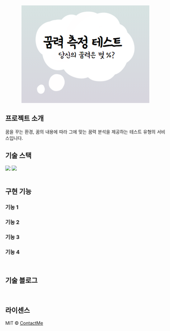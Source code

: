 <p align="center">
  <br>
  <img src="./public/img/thumbnail.png">
  <br>
</p>

## 프로젝트 소개

<p align="justify">
꿈을 꾸는 환경, 꿈의 내용에 따라 그에 맞는 꿈력 분석을 제공하는 테스트 유형의 서비스입니다. 
</p>

## 기술 스택

<div align=left>
  <img src="https://img.shields.io/badge/react v18-61DAFB?style=for-the-badge&logo=react&logoColor=black"> 
  <img src="https://img.shields.io/badge/axios-5A29E4?style=for-the-badge&logo=axios&logoColor=white">
</div>
<br>

## 구현 기능

### 기능 1

### 기능 2

### 기능 3

### 기능 4

<br>

## 기술 블로그

<p align="justify">

</p>

<br>

## 라이센스

MIT &copy; [ContactMe](mailto:chucoding@gmail.com)

